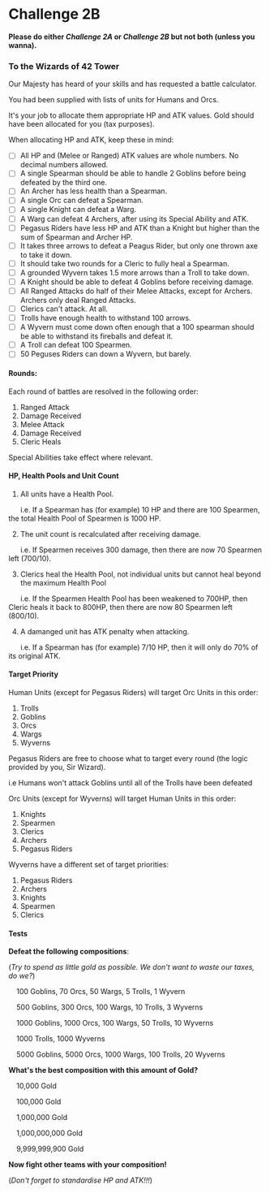 # **Challenge 2B**

**Please do either _Challenge 2A_ or _Challenge 2B_ but not both (unless you wanna).**

### **To the Wizards of 42 Tower**

Our Majesty has heard of your skills and has requested a battle calculator.

You had been supplied with lists of units for Humans and Orcs.

It's your job to allocate them appropriate HP and ATK values. Gold should have been allocated for you (tax purposes).

When allocating HP and ATK, keep these in mind:

- [ ] All HP and (Melee or Ranged) ATK values are whole numbers. No decimal numbers allowed.
- [ ] A single Spearman should be able to handle 2 Goblins before being defeated by the third one.
- [ ] An Archer has less health than a Spearman.
- [ ] A single Orc can defeat a Spearman.
- [ ] A single Knight can defeat a Warg.
- [ ] A Warg can defeat 4 Archers, after using its Special Ability and ATK.
- [ ] Pegasus Riders have less HP and ATK than a Knight but higher than the sum of Spearman and Archer HP.
- [ ] It takes three arrows to defeat a Peagus Rider, but only one thrown axe to take it down.
- [ ] It should take two rounds for a Cleric to fully heal a Spearman.
- [ ] A grounded Wyvern takes 1.5 more arrows than a Troll to take down.
- [ ] A Knight should be able to defeat 4 Goblins before receiving damage.
- [ ] All Ranged Attacks do half of their Melee Attacks, except for Archers. Archers only deal Ranged Attacks.
- [ ] Clerics can't attack. At all.
- [ ] Trolls have enough health to withstand 100 arrows.
- [ ] A Wyvern must come down often enough that a 100 spearman should be able to withstand its fireballs and defeat it.
- [ ] A Troll can defeat 100 Spearmen.
- [ ] 50 Peguses Riders can down a Wyvern, but barely.

#### **Rounds:**

Each round of battles are resolved in the following order:
1. Ranged Attack
2. Damage Received
3. Melee Attack
4. Damage Received
5. Cleric Heals

Special Abilities take effect where relevant.

#### **HP, Health Pools and Unit Count**

1. All units have a Health Pool.

&nbsp;&nbsp;&nbsp;&nbsp;&nbsp;&nbsp;i.e. If a Spearman has (for example) 10 HP and there are 100 Spearmen, the total Health Pool of Spearmen is 1000 HP.

2. The unit count is recalculated after receiving damage.

&nbsp;&nbsp;&nbsp;&nbsp;&nbsp;&nbsp;i.e. If Spearmen receives 300 damage, then there are now 70 Spearmen left (700/10).

3. Clerics heal the Health Pool, not individual units but cannot heal beyond the maximum Health Pool

&nbsp;&nbsp;&nbsp;&nbsp;&nbsp;&nbsp;i.e. If the Spearmen Health Pool has been weakened to 700HP, then Cleric heals it back to 800HP, then there are now 80 Spearmen left (800/10).

4. A damanged unit has ATK penalty when attacking.

&nbsp;&nbsp;&nbsp;&nbsp;&nbsp;&nbsp;i.e. If a Spearman has (for example) 7/10 HP, then it will only do 70% of its original ATK.

#### **Target Priority**

Human Units (except for Pegasus Riders) will target Orc Units in this order:
1. Trolls
2. Goblins
3. Orcs
4. Wargs
5. Wyverns

Pegasus Riders are free to choose what to target every round (the logic provided by you, Sir Wizard).

i.e Humans won't attack Goblins until all of the Trolls have been defeated

Orc Units (except for Wyverns) will target Human Units in this order:
1. Knights
2. Spearmen
3. Clerics
4. Archers
5. Pegasus Riders

Wyverns have a different set of target priorities:
1. Pegasus Riders
2. Archers
3. Knights
4. Spearmen
5. Clerics

#### **Tests**

**Defeat the following compositions**:

(_Try to spend as little gold as possible. We don't want to waste our taxes, do we?_)

&nbsp;&nbsp;&nbsp;&nbsp;100 Goblins, 70 Orcs, 50 Wargs, 5 Trolls, 1 Wyvern

&nbsp;&nbsp;&nbsp;&nbsp;500 Goblins, 300 Orcs, 100 Wargs, 10 Trolls, 3 Wyverns

&nbsp;&nbsp;&nbsp;&nbsp;1000 Goblins, 1000 Orcs, 100 Wargs, 50 Trolls, 10 Wyverns

&nbsp;&nbsp;&nbsp;&nbsp;1000 Trolls, 1000 Wyverns

&nbsp;&nbsp;&nbsp;&nbsp;5000 Goblins, 5000 Orcs, 1000 Wargs, 100 Trolls, 20 Wyverns

**What's the best composition with this amount of Gold?**

&nbsp;&nbsp;&nbsp;&nbsp;10,000 Gold

&nbsp;&nbsp;&nbsp;&nbsp;100,000 Gold

&nbsp;&nbsp;&nbsp;&nbsp;1,000,000 Gold

&nbsp;&nbsp;&nbsp;&nbsp;1,000,000,000 Gold

&nbsp;&nbsp;&nbsp;&nbsp;9,999,999,900 Gold

**Now fight other teams with your composition!**

(_Don't forget to standardise HP and ATK!!!_)
